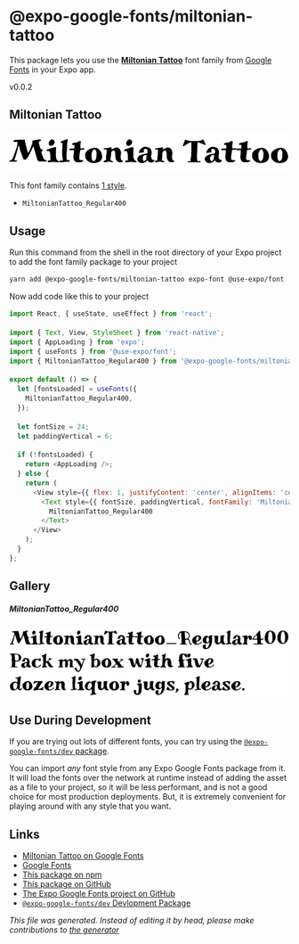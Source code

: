 # @expo-google-fonts/miltonian-tattoo

This package lets you use the [**Miltonian Tattoo**](https://fonts.google.com/specimen/Miltonian+Tattoo) font family from [Google Fonts](https://fonts.google.com/) in your Expo app.

v0.0.2

## Miltonian Tattoo

![Miltonian Tattoo](./font-family.png)

This font family contains [1 style](#gallery).

- `MiltonianTattoo_Regular400`

## Usage

Run this command from the shell in the root directory of your Expo project to add the font family package to your project
```sh
yarn add @expo-google-fonts/miltonian-tattoo expo-font @use-expo/font
```

Now add code like this to your project
```js
import React, { useState, useEffect } from 'react';

import { Text, View, StyleSheet } from 'react-native';
import { AppLoading } from 'expo';
import { useFonts } from '@use-expo/font';
import { MiltonianTattoo_Regular400 } from '@expo-google-fonts/miltonian-tattoo';

export default () => {
  let [fontsLoaded] = useFonts({
    MiltonianTattoo_Regular400,
  });

  let fontSize = 24;
  let paddingVertical = 6;

  if (!fontsLoaded) {
    return <AppLoading />;
  } else {
    return (
      <View style={{ flex: 1, justifyContent: 'center', alignItems: 'center' }}>
        <Text style={{ fontSize, paddingVertical, fontFamily: 'MiltonianTattoo_Regular400' }}>
          MiltonianTattoo_Regular400
        </Text>
      </View>
    );
  }
};

```

## Gallery

##### MiltonianTattoo_Regular400
![MiltonianTattoo_Regular400](./e6b0d4cb984d618866e97a59156c448971703186b779d38d1402b650790004cf.ttf.png)


## Use During Development

If you are trying out lots of different fonts, you can try using the [`@expo-google-fonts/dev` package](https://www.npmjs.com/package/@expo-google-fonts/dev).

You can import *any* font style from any Expo Google Fonts package from it. It will load the fonts
over the network at runtime instead of adding the asset as a file to your project, so it will be 
less performant, and is not a good choice for most production deployments. But, it is extremely convenient
for playing around with any style that you want.

## Links

- [Miltonian Tattoo on Google Fonts](https://fonts.google.com/specimen/Miltonian+Tattoo)
- [Google Fonts](https://fonts.google.com/)
- [This package on npm](https://www.npmjs.com/package/@expo-google-fonts/miltonian-tattoo)
- [This package on GitHub](https://github.com/expo/google-fonts/tree/master/font-packages/miltonian-tattoo)
- [The Expo Google Fonts project on GitHub](https://github.com/expo/google-fonts)
- [`@expo-google-fonts/dev` Devlopment Package](https://github.com/expo/google-fonts/tree/master/font-packages/dev)


*This file was generated. Instead of editing it by head, please make contributions to [the generator](https://github.com/expo/google-fonts/tree/master/packages/generator)*
